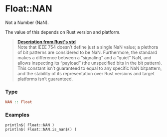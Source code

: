 # Float::NAN

Not a Number (NaN).

The value of this depends on Rust version and platform.

> **[Description from Rust's std](https://doc.rust-lang.org/std/primitive.f64.html#associatedconstant.NAN)**  
> Note that IEEE 754 doesn’t define just a single NaN value; a plethora of bit patterns are considered to be NaN. Furthermore, the standard makes a difference between a “signaling” and a “quiet” NaN, and allows inspecting its “payload” (the unspecified bits in the bit pattern). This constant isn’t guaranteed to equal to any specific NaN bitpattern, and the stability of its representation over Rust versions and target platforms isn’t guaranteed.

### Type
```haskell
NAN :: Float
```

### Examples
```diatom
println$( Float::NAN )
println$( Float::NAN.is_nan$() )
```

